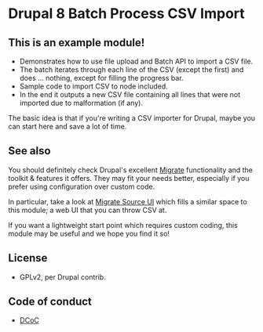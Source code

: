 # Drupal 8 Batch Process CSV Import

## This is an example module!

- Demonstrates how to use file upload and Batch API to
import a CSV file.
- The batch iterates through each line of the CSV (except the first) and does
 ... nothing, except for filling the progress bar.
- Sample code to import CSV to node included.
- In the end it outputs a new CSV file containing all lines that were not
imported due to malformation (if any).

The basic idea is that if you're writing a CSV importer for Drupal,
maybe you can start here and save a lot of time.

## See also

You should definitely check Drupal's excellent [Migrate](https://www.drupal.org/docs/drupal-apis/migrate-api/migrate-api-overview)
functionality and the toolkit & features it offers. They may fit your needs better,
especially if you prefer using configuration over custom code.

In particular, take a look at [Migrate Source UI](https://www.drupal.org/project/migrate_source_ui)
which fills a similar space to this module; a web UI that you can throw CSV at.

If you want a lightweight start point which requires custom coding, this module may 
be useful and we hope you find it so!

## License

* GPLv2, per Drupal contrib.

## Code of conduct

* [DCoC](https://www.drupal.org/dcoc)

